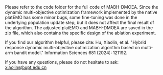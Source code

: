 Please refer to the code folder for the full code of MABH-DMOEA. Since the dynamic multi-objective optimization framework implemented by the native platEMO has some minor bugs, some fine-tuning was done in the underlying population update step, but it does not affect the final result of the algorithm. The adjusted platEMO and MABH-DMOEA are saved in the zip file, which also contains the specific design of the ablation experiment.

If you find our algorithm helpful, please cite:
Hu, Xiaolin, et al. "Hybrid response dynamic multi-objective optimization algorithm based on multi-arm bandit model." Information Sciences 681 (2024): 121192.

If you have any questions, please do not hesitate to ask: xiaolin@bupt.edu.cn
